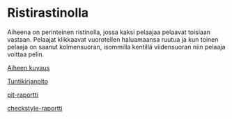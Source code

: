 # Ristirastinolla

Aiheena on perinteinen ristinolla, jossa kaksi pelaajaa pelaavat toisiaan vastaan. Pelaajat klikkaavat vuorotellen haluamaansa ruutua ja kun toinen pelaaja on saanut kolmensuoran, isommilla kentillä viidensuoran niin pelaaja voittaa pelin.

[Aiheen kuvaus](dokumentaatio/aiheenKuvausJaRakenne.md)

[Tuntikirjanpito](dokumentaatio/tuntikirjanpito.md)

[pit-raportti](https://htmlpreview.github.io/?https://github.com/Zappi/Ristirastinolla/blob/master/dokumentaatio/pit-raportti/201702081943/index.html)

[checkstyle-raportti](https://htmlpreview.github.io/?https://github.com/Zappi/Ristirastinolla/blob/master/dokumentaatio/checkstyle-raportti/Viikko%204/site/checkstyle.html)

